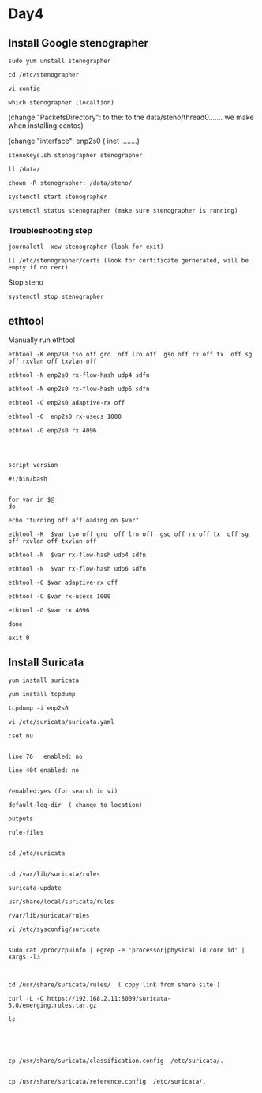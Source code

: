 # Day4
## Install Google stenographer

    sudo yum unstall stenographer
    
    cd /etc/stenographer

    vi config

    which stenographer (localtion)

(change "PacketsDirectory": to the: to the data/steno/thread0....... we make when installing centos)

(change "interface": enp2s0 ( inet ........)

    stenokeys.sh stenographer stenographer 

    ll /data/
    
    chown -R stenographer: /data/steno/
    
    systemctl start stenographer 
    
    systemctl status stenographer (make sure stenographer is running)
    
###     Troubleshooting step

    journalctl -xew stenographer (look for exit)
    
    ll /etc/stenographer/certs (look for certificate gernerated, will be empty if no cert)
    
    
    
  Stop steno
    
    systemctl stop stenographer 
    
##     ethtool
    
    
  Manually run ethtool
    
    ethtool -K enp2s0 tso off gro  off lro off  gso off rx off tx  off sg off rxvlan off txvlan off
    
    ethtool -N enp2s0 rx-flow-hash udp4 sdfn
    
    ethtool -N enp2s0 rx-flow-hash udp6 sdfn
    
    ethtool -C enp2s0 adaptive-rx off
    
    ethtool -C  enp2s0 rx-usecs 1000
    
    ethtool -G enp2s0 rx 4096
    
    
    
    
    script version
    
    #!/bin/bash
    
    
    for var in $@
    do
    
    echo "turning off affloading on $var"
    
    ethtool -K  $var tso off gro  off lro off  gso off rx off tx  off sg off rxvlan off txvlan off
    
    ethtool -N  $var rx-flow-hash udp4 sdfn
    
    ethtool -N  $var rx-flow-hash udp6 sdfn
    
    ethtool -C $var adaptive-rx off
    
    ethtool -C $var rx-usecs 1000
    
    ethtool -G $var rx 4096
    
    done
    
    exit 0
    
    
##     Install Suricata
    
    
    yum install suricata
    
    yum install tcpdump
    
    tcpdump -i enp2s0
    
    vi /etc/suricata/suricata.yaml
    
    :set nu 
    
    
    line 76   enabled: no
    
    line 404 enabled: no
    
    
    /enabled:yes (for search in vi)
    
    default-log-dir  ( change to location)
    
    outputs
    
    rule-files
    
    
    cd /etc/suricata 
   
    
    cd /var/lib/suricata/rules
    
    suricata-update 
   
    usr/share/local/suricata/rules
    
    /var/lib/suricata/rules
    
    vi /etc/sysconfig/suricata
    
    
    sudo cat /proc/cpuinfo | egrep -e 'processor|physical id|core id' | xargs -l3 
    
    
    
    cd /usr/share/suricata/rules/  ( copy link from share site )
    
    curl -L -O https://192.168.2.11:8009/suricata-5.0/emerging.rules.tar.gz
    
    ls 
    
    
    
    
    
    cp /usr/share/suricata/classification.config  /etc/suricata/.
    
    
    cp /usr/share/suricata/reference.config  /etc/suricata/.

    
    
    
    
    
    
    
    
    
    
    
    
    
    
   


    
    
    






